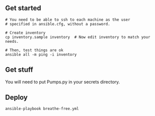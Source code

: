 ## Get started

    # You need to be able to ssh to each machine as the user
    # specified in ansible.cfg, without a password.
    
    # Create inventory
    cp inventory.sample inventory  # Now edit inventory to match your needs.
    
    # Then, test things are ok
    ansible all -m ping -i inventory

## Get stuff

You will need to put Pumps.py in your secrets directory.

## Deploy

    ansible-playbook breathe-free.yml